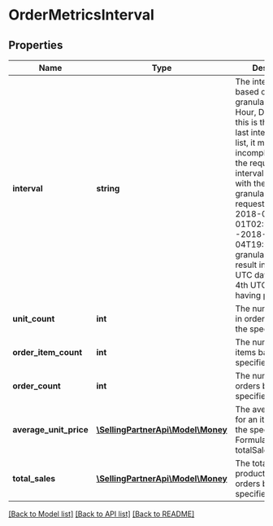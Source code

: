 # OrderMetricsInterval

## Properties
Name | Type | Description | Notes
------------ | ------------- | ------------- | -------------
**interval** | **string** | The interval of time based on requested granularity (ex. Hour, Day, etc.) If this is the first or the last interval from the list, it might contain incomplete data if the requested interval doesn&#39;t align with the requested granularity (ex. request interval 2018-09-01T02:00:00Z--2018-09-04T19:00:00Z and granularity day will result in Sept 1st UTC day and Sept 4th UTC days having partial data). | 
**unit_count** | **int** | The number of units in orders based on the specified filters. | 
**order_item_count** | **int** | The number of order items based on the specified filters. | 
**order_count** | **int** | The number of orders based on the specified filters. | 
**average_unit_price** | [**\SellingPartnerApi\Model\Money**](Money.md) | The average price for an item based on the specified filters. Formula is totalSales/unitCount. | 
**total_sales** | [**\SellingPartnerApi\Model\Money**](Money.md) | The total ordered product sales for all orders based on the specified filters. | 

[[Back to Model list]](../README.md#documentation-for-models) [[Back to API list]](../README.md#documentation-for-api-endpoints) [[Back to README]](../README.md)


